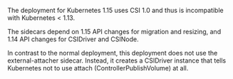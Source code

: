 The deployment for Kubernetes 1.15 uses CSI 1.0 and thus is
incompatible with Kubernetes < 1.13.

The sidecars depend on 1.15 API changes for migration and resizing,
and 1.14 API changes for CSIDriver and CSINode.

In contrast to the normal deployment, this deployment does not use the
external-attacher sidecar. Instead, it creates a CSIDriver instance
that tells Kubernetes not to use attach (ControllerPublishVolume) at all.
